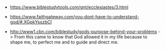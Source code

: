 - https://www.biblestudytools.com/gnt/ecclesiastes/3.html

- https://www.faithgateway.com/you-dont-have-to-understand-god/#.XGpkYsszbCI

- http://www1.cbn.com/biblestudy/gods-purpose-behind-your-problems -> From this came to know that God allowed it in my life because to shape me, to perfect me and to guide and direct me.

